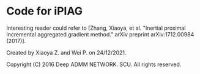 
# Code for iPIAG

Interesting reader could refer to [Zhang, Xiaoya, et al. "Inertial proximal incremental aggregated gradient method." arXiv preprint arXiv:1712.00984 (2017)].

Created by Xiaoya Z. and Wei P. on 24/12/2021.

Copyright (C) 2016 Deep ADMM NETWORK. SCU. All rights reserved.
